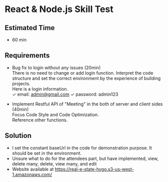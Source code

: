 # React & Node.js Skill Test

## Estimated Time

- 60 min

## Requirements

- Bug fix to login without any issues (20min) <br/>
  There is no need to change or add login function.
  Interpret the code structure and set the correct environment by the experience of building projects. <br/>
  Here is a login information. <br/>
  ✓ email: admin@gmail.com ✓ password: admin123

- Implement Restful API of "Meeting" in the both of server and client sides (40min)<br/>
  Focus Code Style and Code Optimization. <br/>
  Reference other functions.

## Solution

- I set the constant baseUrl in the code for demonstration purpose. It should be set in the environment.
- Unsure what to do for the attendees part, but have implemented, view, delete many, delete, view many, and edit
- Website available at https://real-e-state-hygo.s3-us-west-1.amazonaws.com/
